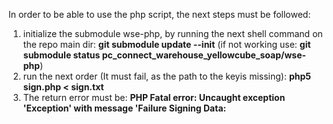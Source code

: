In order to be able to use the php script, the next steps must be followed:

1. initialize the submodule wse-php, by running the next shell command on the repo main dir: **git submodule update --init** (if not working use: **git submodule status pc_connect_warehouse_yellowcube_soap/wse-php**)
2. run the next order (It must fail, as the path to the keyis missing): **php5 sign.php < sign.txt**
3. The return error must be: **PHP Fatal error:  Uncaught exception 'Exception' with message 'Failure Signing Data:**

